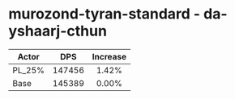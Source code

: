 # murozond-tyran-standard - da-yshaarj-cthun
| Actor | DPS | Increase |
|---|:---:|:---:|
|PL_25%|147456|1.42%|
|Base|145389|0.00%|
